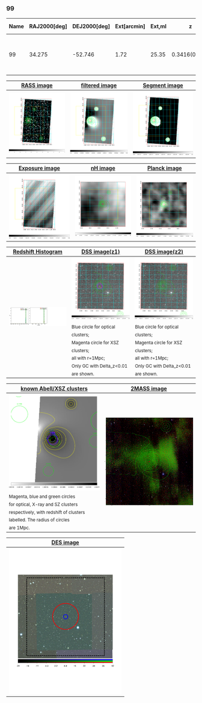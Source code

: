 <div STYLE="page-break-after: always;"></div>

### 99

|Name|RAJ2000[deg]|DEJ2000[deg] |Ext[arcmin]| Ext,ml | z | z_src| C|GC(XSZ,Delta_z<0.01)| GC(OPT,Delta_z<0.01)|GC| R_sig[arcmin] | R500[arcmin] | R500[Mpc]| CRsig[c/s] | CR500[c/s] |L500[1E44 erg/s]|F500[1E-12 erg/s/cm^2]| M500[1E14 Msun]|Tx[keV]|Cnt_sig|Beta|Rc[arcmin]|Comment|Alias|
|---|---|---|---|---|---|------|---|--------|---------|----------|---|---|---|---|---|---|---|---|---|---|---|---|---|---|
|99| 34.275| -52.746| 1.72| 25.35| 0.3416(0.000)| z_xsz| B| B15, H13, MCXC, Tar| N| B15, H13, MCXC, N, PSZ2, Tar, W| 7.338| 4.378| 1.277| 0.147(0.036)| 0.138(0.034)| 10.828(1.172)| 2.778(0.301)| 8.45(0.41)| 8.96(0.28)| 55.3| 0.902(-0.111+0.070)| 4.142(-0.665+0.525)| -| k161|

|[RASS image](../image/99/99_img.pdf)|[filtered image](../image/99/99_fil.pdf)|[Segment image](../image/99/99_seg.pdf)|
|-------------------|--------------------|-------------------|
| <img src="../image/99/99_img.png" width="300">  | <img src="../image/99/99_fil.png" width="300">   | <img src="../image/99/99_seg.png" width="300">  |

|[Exposure image](../image/99/99_mex.pdf)| [nH image](../image/99/99_nh.pdf)| [Planck image](../image/99/99_p.pdf)|
|-------------------|--------------------|-------------------|
|<img src="../image/99/99_mex.png" width="300">   | <img src="../image/99/99_nh.png" width="300">    | <img src="../image/99/99_p.png" width="300"> |

|[Redshift Histogram](../image/99/99_zg.pdf) | [DSS image(z1)](../image/99/99_dss_z1.pdf)      |  [DSS image(z2)](../image/99/99_dss_z2.pdf)    |
|-------------------|--------------------|-------------------|
|<img src="../image/99/99_zg.png" width="300"> |<img src="../image/99/99_dss_z1.png" width="300"> <sub><br>Blue circle for optical clusters; <br>Magenta circle for XSZ clusters; <br>all with r=1Mpc; <br>Only GC with Delta_z<0.01 are shown. </sub>| <img src="../image/99/99_dss_z2.png" width="300"><sub><br>Blue circle for optical clusters; <br>Magenta circle for XSZ clusters; <br>all with r=1Mpc; <br>Only GC with Delta_z<0.01 are shown. </sub> |

|[known Abell/XSZ clusters](../image/99/99_gc.pdf) | [2MASS image](../image/99/99_2mass.pdf)      |
|-------------------|-------------------|
|<img src=../image/99/99_gc.png width="300"> <br><sub>Magenta, blue and green circles <br>for optical, X-ray and SZ clusters <br>respectively, with redshift of clusters <br>labelled. The radius of circles <br>are 1Mpc.</sub>|<img src="../image/99/99_2mass.png" width="300">  |

|[DES image](../image/99/99_des.pdf)   |
|-------------------|
| <img src="../image/99/99_des.pdf" width="300">  |
